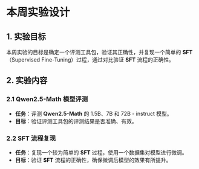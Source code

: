 # 本周实验设计

## 1. 实验目标

本周实验的目标是确定一个评测工具包，验证其正确性，并复现一个简单的 **SFT**（Supervised Fine-Tuning）过程，通过对比验证 **SFT** 流程的正确性。

## 2. 实验内容

### 2.1 Qwen2.5-Math 模型评测

- **任务**：评测 **Qwen2.5-Math** 的 1.5B、7B 和 72B - instruct 模型。
- **目标**：验证评测工具包的评测结果是否准确、有效。

### 2.2 SFT 流程复现

- **任务**：复现一个较为简单的 **SFT** 过程，使用一个数据集对模型进行微调。
- **目标**：验证 **SFT** 流程的正确性，确保微调后模型的效果有所提升。
